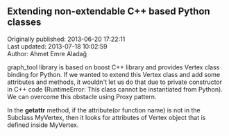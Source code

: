 ## Extending non-extendable C++ based Python classes  
Originally published: 2013-06-20 17:22:11  
Last updated: 2013-07-18 10:02:59  
Author: Ahmet Emre Aladağ  
  
graph_tool library is based on boost C++ library and provides Vertex class binding for Python. If we wanted to extend this Vertex class and add some attributes and methods, it wouldn't let us do that due to private constructor in C++ code (RuntimeError: This class cannot be instantiated from Python). We can overcome this obstacle using Proxy pattern.

In the __getattr__ method, if the attribute(or function name) is not in the Subclass MyVertex, then it looks for attributes of Vertex object that is defined inside MyVertex.